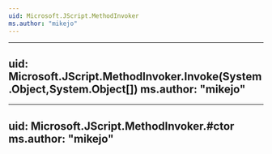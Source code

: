 ```yaml
---
uid: Microsoft.JScript.MethodInvoker
ms.author: "mikejo"
---
```


---
uid: Microsoft.JScript.MethodInvoker.Invoke(System.Object,System.Object[])
ms.author: "mikejo"
---

---
uid: Microsoft.JScript.MethodInvoker.#ctor
ms.author: "mikejo"
---
